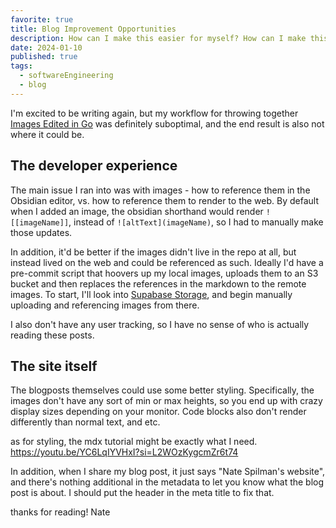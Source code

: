 ```yaml
---
favorite: true
title: Blog Improvement Opportunities
description: How can I make this easier for myself? How can I make this a better experience for the reader?
date: 2024-01-10
published: true
tags:
  - softwareEngineering
  - blog
---
```

I'm excited to be writing again, but my workflow for throwing together [Images Edited in Go](2024-01-09-images-edited-in-go) was definitely suboptimal, and the end result is also not where it could be. 

## The developer experience  
The main issue I ran into was with images - how to reference them in the Obsidian editor, vs. how to reference them to render to the web. By default when I added an image, the obsidian shorthand would render `![[imageName]]`, instead of `![altText](imageName)`, so I had to manually make those updates. 

In addition, it'd be better if the images didn't live in the repo at all, but instead lived on the web and could be referenced as such. Ideally I'd have a pre-commit script that hoovers up my local images, uploads them to an S3 bucket and then replaces the references in the markdown to the remote images. To start, I'll look into [Supabase Storage](https://supabase.com/docs/guides/storage), and begin manually uploading and referencing images from there. 

I also don't have any user tracking, so I have no sense of who is actually reading these posts. 
## The site itself 
The blogposts themselves could use some better styling. Specifically, the images don't have any sort of min or max heights, so you end up with crazy display sizes depending on your monitor. Code blocks also don't render differently than normal text, and etc. 

as for styling, the mdx tutorial might be exactly what I need.  https://youtu.be/YC6LqIYVHxI?si=L2WOzKygcmZr6t74

In addition, when I share my blog post, it just says "Nate Spilman's website", and there's nothing additional in the metadata to let you know what the blog post is about. I should put the header in the meta title to fix that. 

thanks for reading!
Nate